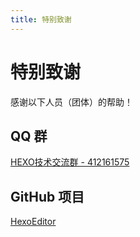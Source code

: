 ```yaml
---
title: 特别致谢
---
```


# 特别致谢

感谢以下人员（团体）的帮助！

## QQ 群

<!-- [Hexo - 287306637](https://jq.qq.com/?_wv=1027&k=5BmwNC0) -->
[HEXO技术交流群 - 412161575](https://jq.qq.com/?_wv=1027&k=5b2dShI) 


## GitHub 项目

<!-- [HelloGitHub](https://github.com/521xueweihan/HelloGitHub) -->
[HexoEditor](https://github.com/zhuzhuyule/HexoEditor)
